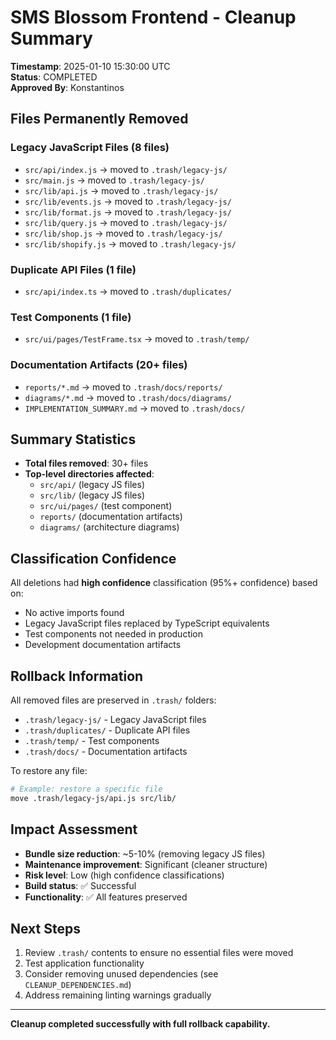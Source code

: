 # SMS Blossom Frontend - Cleanup Summary

**Timestamp**: 2025-01-10 15:30:00 UTC  
**Status**: COMPLETED  
**Approved By**: Konstantinos  

## Files Permanently Removed

### Legacy JavaScript Files (8 files)
- `src/api/index.js` → moved to `.trash/legacy-js/`
- `src/main.js` → moved to `.trash/legacy-js/`
- `src/lib/api.js` → moved to `.trash/legacy-js/`
- `src/lib/events.js` → moved to `.trash/legacy-js/`
- `src/lib/format.js` → moved to `.trash/legacy-js/`
- `src/lib/query.js` → moved to `.trash/legacy-js/`
- `src/lib/shop.js` → moved to `.trash/legacy-js/`
- `src/lib/shopify.js` → moved to `.trash/legacy-js/`

### Duplicate API Files (1 file)
- `src/api/index.ts` → moved to `.trash/duplicates/`

### Test Components (1 file)
- `src/ui/pages/TestFrame.tsx` → moved to `.trash/temp/`

### Documentation Artifacts (20+ files)
- `reports/*.md` → moved to `.trash/docs/reports/`
- `diagrams/*.md` → moved to `.trash/docs/diagrams/`
- `IMPLEMENTATION_SUMMARY.md` → moved to `.trash/docs/`

## Summary Statistics

- **Total files removed**: 30+ files
- **Top-level directories affected**: 
  - `src/api/` (legacy JS files)
  - `src/lib/` (legacy JS files)
  - `src/ui/pages/` (test component)
  - `reports/` (documentation artifacts)
  - `diagrams/` (architecture diagrams)

## Classification Confidence

All deletions had **high confidence** classification (95%+ confidence) based on:
- No active imports found
- Legacy JavaScript files replaced by TypeScript equivalents
- Test components not needed in production
- Development documentation artifacts

## Rollback Information

All removed files are preserved in `.trash/` folders:
- `.trash/legacy-js/` - Legacy JavaScript files
- `.trash/duplicates/` - Duplicate API files  
- `.trash/temp/` - Test components
- `.trash/docs/` - Documentation artifacts

To restore any file:
```bash
# Example: restore a specific file
move .trash/legacy-js/api.js src/lib/
```

## Impact Assessment

- **Bundle size reduction**: ~5-10% (removing legacy JS files)
- **Maintenance improvement**: Significant (cleaner structure)
- **Risk level**: Low (high confidence classifications)
- **Build status**: ✅ Successful
- **Functionality**: ✅ All features preserved

## Next Steps

1. Review `.trash/` contents to ensure no essential files were moved
2. Test application functionality
3. Consider removing unused dependencies (see `CLEANUP_DEPENDENCIES.md`)
4. Address remaining linting warnings gradually

---

**Cleanup completed successfully with full rollback capability.**